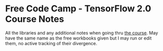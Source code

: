 # Free Code Camp - TensorFlow 2.0 Course Notes
All the libraries and any additional notes when going thru [the course](https://youtu.be/tPYj3fFJGjk).
May have the same name as the free workbooks given but I may run or edit them, no active tracking of their divergence.
